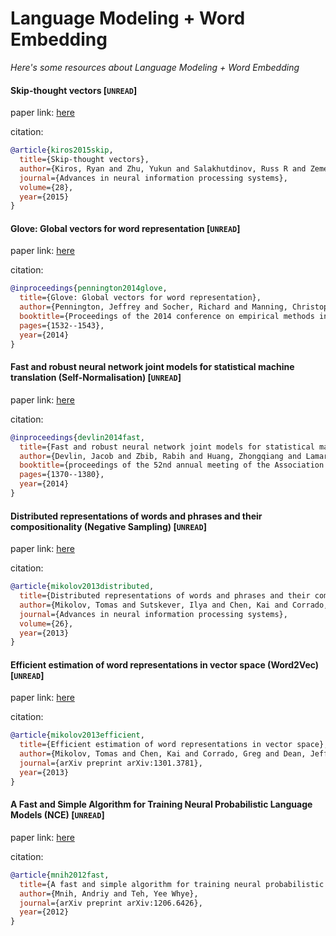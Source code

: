 # Language Modeling + Word Embedding
*Here's some resources about Language Modeling + Word Embedding*
    


#### Skip-thought vectors [`UNREAD`]

paper link: [here](https://proceedings.neurips.cc/paper/2015/file/f442d33fa06832082290ad8544a8da27-Paper.pdf)

citation: 
```bibtex
@article{kiros2015skip,
  title={Skip-thought vectors},
  author={Kiros, Ryan and Zhu, Yukun and Salakhutdinov, Russ R and Zemel, Richard and Urtasun, Raquel and Torralba, Antonio and Fidler, Sanja},
  journal={Advances in neural information processing systems},
  volume={28},
  year={2015}
}
```

#### Glove: Global vectors for word representation [`UNREAD`]

paper link: [here](https://aclanthology.org/D14-1162.pdf)

citation: 
```bibtex
@inproceedings{pennington2014glove,
  title={Glove: Global vectors for word representation},
  author={Pennington, Jeffrey and Socher, Richard and Manning, Christopher D},
  booktitle={Proceedings of the 2014 conference on empirical methods in natural language processing (EMNLP)},
  pages={1532--1543},
  year={2014}
}
```

#### Fast and robust neural network joint models for statistical machine translation (Self-Normalisation) [`UNREAD`]

paper link: [here](https://aclanthology.org/P14-1129.pdf)

citation: 
```bibtex
@inproceedings{devlin2014fast,
  title={Fast and robust neural network joint models for statistical machine translation},
  author={Devlin, Jacob and Zbib, Rabih and Huang, Zhongqiang and Lamar, Thomas and Schwartz, Richard and Makhoul, John},
  booktitle={proceedings of the 52nd annual meeting of the Association for Computational Linguistics (Volume 1: Long Papers)},
  pages={1370--1380},
  year={2014}
}
```

#### Distributed representations of words and phrases and their compositionality (Negative Sampling) [`UNREAD`]

paper link: [here](https://proceedings.neurips.cc/paper/2013/file/9aa42b31882ec039965f3c4923ce901b-Paper.pdf)

citation: 
```bibtex
@article{mikolov2013distributed,
  title={Distributed representations of words and phrases and their compositionality},
  author={Mikolov, Tomas and Sutskever, Ilya and Chen, Kai and Corrado, Greg S and Dean, Jeff},
  journal={Advances in neural information processing systems},
  volume={26},
  year={2013}
}
```
    

#### Efficient estimation of word representations in vector space (Word2Vec) [`UNREAD`]

paper link: [here](https://arxiv.org/pdf/1301.3781.pdf%C3%AC%E2%80%94%20%C3%AC%E2%80%9E%C5%93)

citation: 
```bibtex
@article{mikolov2013efficient,
  title={Efficient estimation of word representations in vector space},
  author={Mikolov, Tomas and Chen, Kai and Corrado, Greg and Dean, Jeffrey},
  journal={arXiv preprint arXiv:1301.3781},
  year={2013}
}
```


#### A Fast and Simple Algorithm for Training Neural Probabilistic Language Models (NCE) [`UNREAD`]

paper link: [here](https://arxiv.org/pdf/1206.6426)

citation: 
```bibtex
@article{mnih2012fast,
  title={A fast and simple algorithm for training neural probabilistic language models},
  author={Mnih, Andriy and Teh, Yee Whye},
  journal={arXiv preprint arXiv:1206.6426},
  year={2012}
}
```
    
